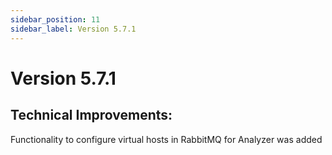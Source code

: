 ```yaml
---
sidebar_position: 11
sidebar_label: Version 5.7.1
---
```


# Version 5.7.1

## Technical Improvements:
Functionality to configure virtual hosts in RabbitMQ for Analyzer was added
